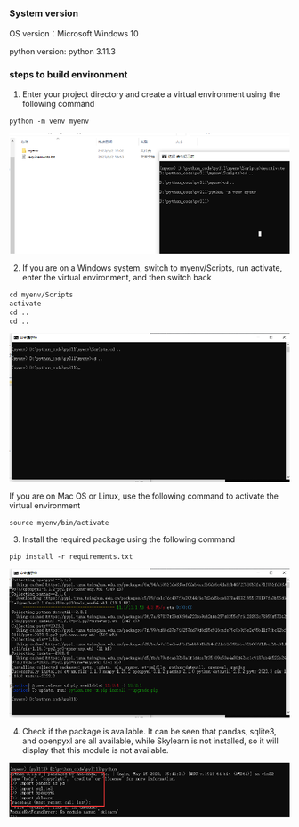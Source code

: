 ### System version

OS version：Microsoft Windows 10 

python version: python 3.11.3

### steps to build environment

1. Enter your project directory and create a virtual environment using the following command

``` 
python -m venv myenv
```



![image-20230902170429313](build_environment.assets/image-20230902170429313.png)



2. If you are on a Windows system, switch to myenv/Scripts, run activate, enter the virtual environment, and then switch back

```
cd myenv/Scripts
activate
cd ..
cd ..
```

![image-20230902170600880](build_environment.assets/image-20230902170600880.png)

If you are on Mac OS or Linux, use the following command to activate the virtual environment

``` 
source myenv/bin/activate
```

3. Install the required package using the following command

```
pip install -r requirements.txt
```



![image-20230902170726076](build_environment.assets/image-20230902170726076.png)



4. Check if the package is available. It can be seen that pandas, sqlite3, and openpyxl are all available, while Skylearn is not installed, so it will display that this module is not available.

![0a5fb60b85da794e567c769d3966ee5f](build_environment.assets/0a5fb60b85da794e567c769d3966ee5f.png)